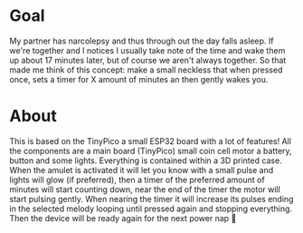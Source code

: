 # Goal
My partner has narcolepsy and thus through out the day falls asleep. If we're together and I notices I usually take note of the time and wake them up about 17 minutes later, but of course we aren't always together. So that made me think of this concept: make a small neckless that when pressed once, sets a timer for X amount of minutes an then gently wakes you.

# About
This is based on the TinyPico a small ESP32 board with a lot of features! All the components are a main board (TinyPico) small coin cell motor a battery, button and some lights. Everything is contained within a 3D printed case. When the amulet is activated it will let you know with a small pulse and lights will glow (if preferred), then a timer of the preferred amount of minutes will start counting down, near the end of the timer the motor will start pulsing gently. When nearing the timer it will increase its pulses ending in the selected melody looping until pressed again and stopping everything. Then the device will be ready again for the next power nap 💪
